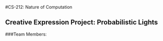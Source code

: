 #CS-212: Nature of Computation

## Creative Expression Project: Probabilistic Lights

###Team Members:

